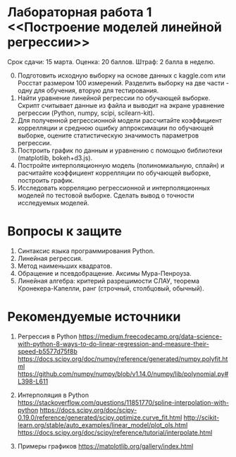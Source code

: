 # Лабораторная работа 1 <<Построение моделей линейной регрессии>> 

Срок сдачи: 15 марта.
Оценка: 20 баллов.
Штраф: 2 балла в неделю.

0. Подготовить исходную выборку на основе данных с kaggle.com или Росстат размером 100 измерений. Разделить выборку на две части - одну для обучения, вторую для тестирования.
1. Найти уравнение линейной регрессии по обучающей выборке. Скрипт считывает данные из файла и выводит на экране уравнение регрессии (Python, numpy, scipi, scilearn-kit).
2. Для полученной регрессионной модели рассчитайте коэффициент коррелляции и среднюю ошибку аппроксимации по обучающей выборке, оцените статистическую значимость параметров регрессии.
3. Построить график по данным и уравнению с помощью библиотеки (matplotlib, bokeh+d3.js).
4. Постройте интерполяционную модель (полиномиальную, сплайн) и расчитайте коэффициент коррелляции по обучающей выборке, построить график.
5. Исследовать корреляцию регрессионной и интерполяционных моделей по тестовой выборке. Сделать вывод о точности исследуемых моделей.

# Вопросы к защите
1. Синтаксис языка программирования Python.
2. Линейная регрессия.
3. Метод наименьших квадратов.
4. Обращение и псевдобращение. Аксимы Мура-Пенроуза.
5. Линейная алгебра: критерий разрешимости СЛАУ, теорема Кронекера-Капелли, ранг (строчный, столбцовый, обычный).


# Рекомендуемые источники

1. Регрессия в Python
https://medium.freecodecamp.org/data-science-with-python-8-ways-to-do-linear-regression-and-measure-their-speed-b5577d75f8b
https://docs.scipy.org/doc/numpy/reference/generated/numpy.polyfit.html
https://github.com/numpy/numpy/blob/v1.14.0/numpy/lib/polynomial.py#L398-L611

2. Интерполяция в Python
https://stackoverflow.com/questions/11851770/spline-interpolation-with-python
https://docs.scipy.org/doc/scipy-0.19.0/reference/generated/scipy.optimize.curve_fit.html
http://scikit-learn.org/stable/auto_examples/linear_model/plot_ols.html
https://docs.scipy.org/doc/scipy/reference/tutorial/interpolate.html


3. Примеры графиков
https://matplotlib.org/gallery/index.html
